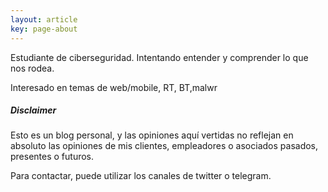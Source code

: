 ```yaml
---
layout: article
key: page-about
---
```


Estudiante de ciberseguridad. Intentando entender y comprender lo que nos rodea.  

Interesado en temas de web/mobile, RT, BT,malwr


##### Disclaimer

Esto es un blog personal, y las opiniones aquí vertidas no reflejan en absoluto las opiniones de mis clientes, empleadores o asociados pasados, presentes o futuros. 


Para contactar, puede utilizar los canales de twitter o telegram.
